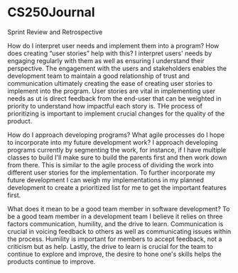 # CS250Journal
Sprint Review and Retrospective

How do I interpret user needs and implement them into a program? How does creating “user stories” help with this?
  I interpret users' needs by engaging regularly with them as well as ensuring I understand their perspective. The engagement with the users and stakeholders enables the development team to maintain a good relationship of trust and communication ultimately creating the ease of creating user stories to implement into the program. User stories are vital in implementing user needs as ut is direct feedback from the end-user that can be weighted in priority to understand how impactful each story is. THe process of prioritizing is important to implement crucial changes for the quality of the product.

How do I approach developing programs? What agile processes do I hope to incorporate into my future development work?
  I approach developing programs currently by segmenting the work, for instance, if I have multiple classes to build I'll make sure to build the parents first and then work down from there. This is similar to the agile process of dividing the work into different user stories for the implementation. To further incorporate my future development I can weigh my implementations in my planned development to create a prioritized list for me to get the important features first.

What does it mean to be a good team member in software development?
  To be a good team member in a development team I believe it relies on three factors communication, humility, and the drive to learn. Communication is crucial in voicing feedback to others as well as communicating issues within the process. Humility is important for members to accept feedback, not a criticism but as help. Lastly, the drive to learn is crucial for the team to continue to explore and improve, the desire to hone one's skills helps the products continue to improve.
